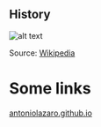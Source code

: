 ## History

![alt text](https://raw.githubusercontent.com/jsouzadev/java-fundamentals/master/images/history.png)

Source: [Wikipedia](https://en.wikipedia.org/wiki/Java_version_history)


# Some links

[antoniolazaro.github.io](https://antoniolazaro.github.io/java/2017/01/03/evolucao-java/)


